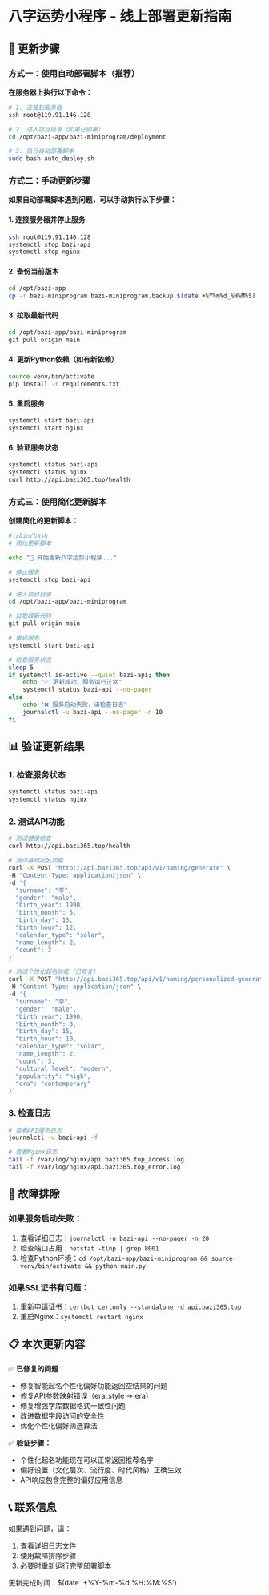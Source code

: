 # 八字运势小程序 - 线上部署更新指南

## 🚀 更新步骤

### 方式一：使用自动部署脚本（推荐）

**在服务器上执行以下命令：**

```bash
# 1. 连接到服务器
ssh root@119.91.146.128

# 2. 进入项目目录（如果已部署）
cd /opt/bazi-app/bazi-miniprogram/deployment

# 3. 执行自动部署脚本
sudo bash auto_deploy.sh
```

### 方式二：手动更新步骤

**如果自动部署脚本遇到问题，可以手动执行以下步骤：**

#### 1. 连接服务器并停止服务
```bash
ssh root@119.91.146.128
systemctl stop bazi-api
systemctl stop nginx
```

#### 2. 备份当前版本
```bash
cd /opt/bazi-app
cp -r bazi-miniprogram bazi-miniprogram.backup.$(date +%Y%m%d_%H%M%S)
```

#### 3. 拉取最新代码
```bash
cd /opt/bazi-app/bazi-miniprogram
git pull origin main
```

#### 4. 更新Python依赖（如有新依赖）
```bash
source venv/bin/activate
pip install -r requirements.txt
```

#### 5. 重启服务
```bash
systemctl start bazi-api
systemctl start nginx
```

#### 6. 验证服务状态
```bash
systemctl status bazi-api
systemctl status nginx
curl http://api.bazi365.top/health
```

### 方式三：使用简化更新脚本

**创建简化的更新脚本：**

```bash
#!/bin/bash
# 简化更新脚本

echo "🔄 开始更新八字运势小程序..."

# 停止服务
systemctl stop bazi-api

# 进入项目目录
cd /opt/bazi-app/bazi-miniprogram

# 拉取最新代码
git pull origin main

# 重启服务
systemctl start bazi-api

# 检查服务状态
sleep 5
if systemctl is-active --quiet bazi-api; then
    echo "✅ 更新成功，服务运行正常"
    systemctl status bazi-api --no-pager
else
    echo "❌ 服务启动失败，请检查日志"
    journalctl -u bazi-api --no-pager -n 10
fi
```

## 📊 验证更新结果

### 1. 检查服务状态
```bash
systemctl status bazi-api
systemctl status nginx
```

### 2. 测试API功能
```bash
# 测试健康检查
curl http://api.bazi365.top/health

# 测试基础起名功能
curl -X POST "http://api.bazi365.top/api/v1/naming/generate" \
-H "Content-Type: application/json" \
-d '{
  "surname": "李",
  "gender": "male",
  "birth_year": 1990,
  "birth_month": 5,
  "birth_day": 15,
  "birth_hour": 12,
  "calendar_type": "solar",
  "name_length": 2,
  "count": 3
}'

# 测试个性化起名功能（已修复）
curl -X POST "http://api.bazi365.top/api/v1/naming/personalized-generate" \
-H "Content-Type: application/json" \
-d '{
  "surname": "李",
  "gender": "male",
  "birth_year": 1990,
  "birth_month": 3,
  "birth_day": 15,
  "birth_hour": 10,
  "calendar_type": "solar",
  "name_length": 2,
  "count": 3,
  "cultural_level": "modern",
  "popularity": "high",
  "era": "contemporary"
}'
```

### 3. 检查日志
```bash
# 查看API服务日志
journalctl -u bazi-api -f

# 查看Nginx日志
tail -f /var/log/nginx/api.bazi365.top_access.log
tail -f /var/log/nginx/api.bazi365.top_error.log
```

## 🔧 故障排除

### 如果服务启动失败：
1. 查看详细日志：`journalctl -u bazi-api --no-pager -n 20`
2. 检查端口占用：`netstat -tlnp | grep 8001`
3. 检查Python环境：`cd /opt/bazi-app/bazi-miniprogram && source venv/bin/activate && python main.py`

### 如果SSL证书有问题：
1. 重新申请证书：`certbot certonly --standalone -d api.bazi365.top`
2. 重启Nginx：`systemctl restart nginx`

## 📋 本次更新内容

✅ **已修复的问题：**
- 修复智能起名个性化偏好功能返回空结果的问题
- 修复API参数映射错误（era_style -> era）
- 修复增强字库数据格式一致性问题
- 改进数据字段访问的安全性
- 优化个性化偏好筛选算法

✅ **验证步骤：**
- 个性化起名功能现在可以正常返回推荐名字
- 偏好设置（文化层次、流行度、时代风格）正确生效
- API响应包含完整的偏好应用信息

## 📞 联系信息

如果遇到问题，请：
1. 查看详细日志文件
2. 使用故障排除步骤
3. 必要时重新运行完整部署脚本

更新完成时间：$(date '+%Y-%m-%d %H:%M:%S')
